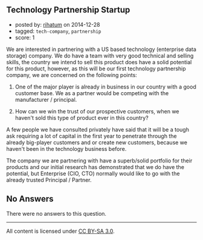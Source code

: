 ## Technology Partnership Startup

- posted by: [rihatum](https://stackexchange.com/users/113564/rihatum) on 2014-12-28
- tagged: `tech-company`, `partnership`
- score: 1

We are interested in partnering with a US based technology (enterprise data storage) company. We do have a team with very good technical and selling skills, the country we intend to sell this product does have a solid potential for this product, however, as this will be our first technology partnership company, we are concerned on the following points:

1. One of the major player is already in business in our country with a good customer base. We as a partner would be competing with the manufacturer / principal.

2.  How can we win the trust of our prospective customers, when we haven't sold this type of product ever in this country?

A few people we have consulted privately have said that it will be a tough ask requiring a lot of capital in the first year to penetrate through the already big-player customers and or create new customers, because we haven't been in the technology business before.

The company we are partnering with have a superb/solid portfolio for their products and our initial research has demonstrated that we do have the potential, but Enterprise (CIO, CTO) normally would like to go with the already trusted Principal / Partner.

## No Answers

There were no answers to this question.


---

All content is licensed under [CC BY-SA 3.0](https://creativecommons.org/licenses/by-sa/3.0/).
